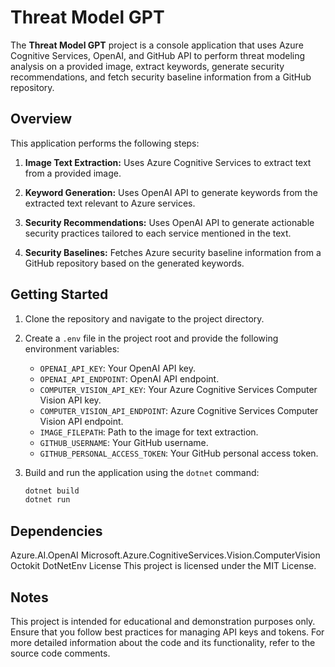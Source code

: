 # Threat Model GPT

The **Threat Model GPT** project is a console application that uses Azure Cognitive Services, OpenAI, and GitHub API to perform threat modeling analysis on a provided image, extract keywords, generate security recommendations, and fetch security baseline information from a GitHub repository.

## Overview

This application performs the following steps:

1. **Image Text Extraction:** Uses Azure Cognitive Services to extract text from a provided image.

2. **Keyword Generation:** Uses OpenAI API to generate keywords from the extracted text relevant to Azure services.

3. **Security Recommendations:** Uses OpenAI API to generate actionable security practices tailored to each service mentioned in the text.

4. **Security Baselines:** Fetches Azure security baseline information from a GitHub repository based on the generated keywords.

## Getting Started

1. Clone the repository and navigate to the project directory.

2. Create a `.env` file in the project root and provide the following environment variables:

   - `OPENAI_API_KEY`: Your OpenAI API key.
   - `OPENAI_API_ENDPOINT`: OpenAI API endpoint.
   - `COMPUTER_VISION_API_KEY`: Your Azure Cognitive Services Computer Vision API key.
   - `COMPUTER_VISION_API_ENDPOINT`: Azure Cognitive Services Computer Vision API endpoint.
   - `IMAGE_FILEPATH`: Path to the image for text extraction.
   - `GITHUB_USERNAME`: Your GitHub username.
   - `GITHUB_PERSONAL_ACCESS_TOKEN`: Your GitHub personal access token.

3. Build and run the application using the `dotnet` command:

   ```bash
   dotnet build
   dotnet run

## Dependencies

Azure.AI.OpenAI
Microsoft.Azure.CognitiveServices.Vision.ComputerVision
Octokit
DotNetEnv
License
This project is licensed under the MIT License.

## Notes

This project is intended for educational and demonstration purposes only.
Ensure that you follow best practices for managing API keys and tokens.
For more detailed information about the code and its functionality, refer to the source code comments.